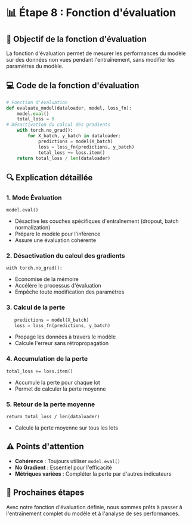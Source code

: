 # 📊 Étape 8 : Fonction d'évaluation

## 🎯 Objectif de la fonction d'évaluation

La fonction d'évaluation permet de mesurer les performances du modèle sur des données non vues pendant l'entraînement, sans modifier les paramètres du modèle.

## 💻 Code de la fonction d'évaluation

```python
# Fonction d'évaluation
def evaluate_model(dataloader, model, loss_fn):
    model.eval()
    total_loss = 0
# Désactivation du calcul des gradients
    with torch.no_grad():
        for X_batch, y_batch in dataloader:
            predictions = model(X_batch)
            loss = loss_fn(predictions, y_batch)
            total_loss += loss.item()
    return total_loss / len(dataloader)
```

## 🔍 Explication détaillée

### 1. Mode Évaluation 

`model.eval()`

- Désactive les couches spécifiques d'entraînement (dropout, batch normalization)
- Prépare le modèle pour l'inférence
- Assure une évaluation cohérente

### 2. Désactivation du calcul des gradients

`with torch.no_grad():`

- Économise de la mémoire
- Accélère le processus d'évaluation
- Empêche toute modification des paramètres

### 3. Calcul de la perte
```python
   predictions = model(X_batch)
   loss = loss_fn(predictions, y_batch)
```
- Propage les données à travers le modèle
- Calcule l'erreur sans rétropropagation

### 4. Accumulation de la perte

`total_loss += loss.item()`

- Accumule la perte pour chaque lot
- Permet de calculer la perte moyenne

### 5. Retour de la perte moyenne

`return total_loss / len(dataloader)`

- Calcule la perte moyenne sur tous les lots

## ⚠️ Points d'attention

- **Cohérence** : Toujours utiliser `model.eval()`
- **No Gradient** : Essentiel pour l'efficacité
- **Métriques variées** : Compléter la perte par d'autres indicateurs

## 🚀 Prochaines étapes

Avec notre fonction d'évaluation définie, nous sommes prêts à passer à l'entraînement complet du modèle et à l'analyse de ses performances.






















